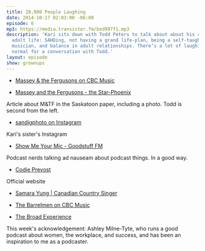 ```yaml
---
title: 20,000 People Laughing
date: 2014-10-17 02:03:00 -06:00
episode: 6
mp3: https://media.transistor.fm/bed997f1.mp3
description: 'Kari sits down with Todd Peters to talk about about his creative alternative
  adult life: SAHDing, not having a grand life-plan, being a self-taught professional
  musician, and balance in adult relationships. There’s a lot of laughing, which is
  normal for a conversation with Todd.'
layout: episode
show: grownups
---
```


* [Massey &amp; the Fergusons on CBC Music][1]

* [Massey and the Fergusons - the Star-Phoenix][2]

Article about M&amp;TF in the Saskatoon paper, including a photo. Todd is second from the left.

* [sandigphoto on Instagram][3]

Kari's sister's Instagram

* [Show Me Your Mic - Goodstuff FM][4]

Podcast nerds talking ad nauseam about podcast things. In a good way.

* [Codie Prevost][5]

Official website

* [Samara Yung | Canadian Country Singer][6]

* [The Barrelmen on CBC Music][7]

* [The Broad Experience][8]

This week's acknowledgement: Ashley Milne-Tyte, who runs a good podcast about women, the workplace, and success, and has been an inspiration to me as a podcaster.

[1]: http://music.cbc.ca/#!/artists/Massey-the-Fergusons
[2]: http://www.thestarphoenix.com/Massey+Fergusons/6156437/story.html
[3]: http://instagram.com/sandigphoto
[4]: http://goodstuff.network/smym
[5]: http://www.codieprevost.com/
[6]: http://www.samarayung.ca/
[7]: http://music.cbc.ca/#!/artists/The-Barrelmen
[8]: http://www.thebroadexperience.com/

